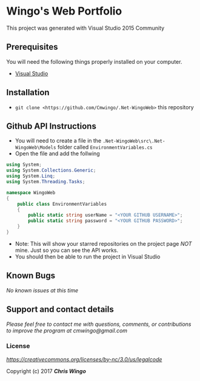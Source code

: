 # Wingo's Web Portfolio

This project was generated with Visual Studio 2015 Community

## Prerequisites

You will need the following things properly installed on your computer.

* [Visual Studio](https://www.visualstudio.com/downloads/)

## Installation

* `git clone <https://github.com/Cmwingo/.Net-WingoWeb>` this repository

## Github API Instructions

* You will need to create a file in the `.Net-WingoWeb\src\.Net-WingoWeb\Models` folder called `EnvironmentVariables.cs`
* Open the file and add the follwing

```csharp
using System;
using System.Collections.Generic;
using System.Linq;
using System.Threading.Tasks;

namespace WingoWeb
{
	public class EnvironmentVariables
	{
		public static string userName = "<YOUR GITHUB USERNAME>";
		public static string password = "<YOUR GITHUB PASSWORD>";
	}
}
```

* Note: This will show your starred repositories on the project page *NOT* mine. Just so you can see the API works.
* You should then be able to run the project in Visual Studio

## Known Bugs

_No known issues at this time_

## Support and contact details

_Please feel free to contact me with questions, comments, or contributions to improve the program at cmwingo@gmail.com_

### License

*https://creativecommons.org/licenses/by-nc/3.0/us/legalcode*

Copyright (c) 2017 **_Chris Wingo_**

